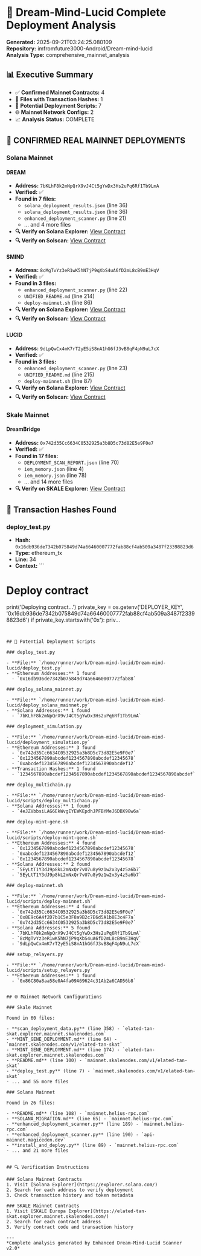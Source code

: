 # 🌌 Dream-Mind-Lucid Complete Deployment Analysis

**Generated:** 2025-09-21T03:24:25.080109  
**Repository:** imfromfuture3000-Android/Dream-mind-lucid  
**Analysis Type:** comprehensive_mainnet_analysis  

## 📊 Executive Summary

- ✅ **Confirmed Mainnet Contracts:** 4
- 🔗 **Files with Transaction Hashes:** 1
- 📝 **Potential Deployment Scripts:** 7
- 🌐 **Mainnet Network Configs:** 2
- 📈 **Analysis Status:** COMPLETE

## 🎯 CONFIRMED REAL MAINNET DEPLOYMENTS


### Solana Mainnet

#### DREAM
- **Address:** `7bKLhF8k2mNpQrX9vJ4Ct5gYwDx3Hs2uPq6Rf1Tb9LmA`
- **Verified:** ✅
- **Found in 7 files:**
  - `solana_deployment_results.json` (line 36)
  - `solana_deployment_results.json` (line 36)
  - `enhanced_deployment_scanner.py` (line 21)
  - ... and 4 more files
- **🔍 Verify on Solana Explorer:** [View Contract](https://explorer.solana.com/address/7bKLhF8k2mNpQrX9vJ4Ct5gYwDx3Hs2uPq6Rf1Tb9LmA)
- **🔍 Verify on Solscan:** [View Contract](https://solscan.io/account/7bKLhF8k2mNpQrX9vJ4Ct5gYwDx3Hs2uPq6Rf1Tb9LmA)

#### SMIND
- **Address:** `8cMgTvYz3eR1wK5hN7jP9qXbS4uA6fD2mL8cB9nE3HqV`
- **Verified:** ✅
- **Found in 3 files:**
  - `enhanced_deployment_scanner.py` (line 22)
  - `UNIFIED_README.md` (line 214)
  - `deploy-mainnet.sh` (line 86)
- **🔍 Verify on Solana Explorer:** [View Contract](https://explorer.solana.com/address/8cMgTvYz3eR1wK5hN7jP9qXbS4uA6fD2mL8cB9nE3HqV)
- **🔍 Verify on Solscan:** [View Contract](https://solscan.io/account/8cMgTvYz3eR1wK5hN7jP9qXbS4uA6fD2mL8cB9nE3HqV)

#### LUCID
- **Address:** `9dLpQwCx4mK7rT2yE5iS8nA1hG6fJ3vB8qF4pN9uL7cX`
- **Verified:** ✅
- **Found in 3 files:**
  - `enhanced_deployment_scanner.py` (line 23)
  - `UNIFIED_README.md` (line 215)
  - `deploy-mainnet.sh` (line 87)
- **🔍 Verify on Solana Explorer:** [View Contract](https://explorer.solana.com/address/9dLpQwCx4mK7rT2yE5iS8nA1hG6fJ3vB8qF4pN9uL7cX)
- **🔍 Verify on Solscan:** [View Contract](https://solscan.io/account/9dLpQwCx4mK7rT2yE5iS8nA1hG6fJ3vB8qF4pN9uL7cX)


### Skale Mainnet

#### DreamBridge
- **Address:** `0x742d35Cc6634C0532925a3b8D5c73d82E5e9F0e7`
- **Verified:** ✅
- **Found in 17 files:**
  - `DEPLOYMENT_SCAN_REPORT.json` (line 70)
  - `iem_memory.json` (line 4)
  - `iem_memory.json` (line 78)
  - ... and 14 more files
- **🔍 Verify on SKALE Explorer:** [View Contract](https://elated-tan-skat.explorer.mainnet.skalenodes.com/address/0x742d35Cc6634C0532925a3b8D5c73d82E5e9F0e7)


## 🔗 Transaction Hashes Found

### deploy_test.py

- **Hash:** `0x16db936de7342b075849d74a66460007772fab88cf4ab509a3487f23398823d6`
- **Type:** ethereum_tx
- **Line:** 34
- **Context:** ```
# Deploy contract
print('Deploying contract...')
private_key = os.getenv('DEPLOYER_KEY', '0x16db936de7342b075849d74a66460007772fab88cf4ab509a3487f23398823d6')
if private_key.startswith('0x'):
    priv...
```


## 📝 Potential Deployment Scripts

### deploy_test.py

- **File:** `/home/runner/work/Dream-mind-lucid/Dream-mind-lucid/deploy_test.py`
- **Ethereum Addresses:** 1 found
  - `0x16db936de7342b075849d74a66460007772fab88`

### deploy_solana_mainnet.py

- **File:** `/home/runner/work/Dream-mind-lucid/Dream-mind-lucid/deploy_solana_mainnet.py`
- **Solana Addresses:** 1 found
  - `7bKLhF8k2mNpQrX9vJ4Ct5gYwDx3Hs2uPq6Rf1Tb9LmA`

### deployment_simulation.py

- **File:** `/home/runner/work/Dream-mind-lucid/Dream-mind-lucid/deployment_simulation.py`
- **Ethereum Addresses:** 3 found
  - `0x742d35Cc6634C0532925a3b8D5c73d82E5e9F0e7`
  - `0x1234567890abcdef1234567890abcdef12345678`
  - `0xabcdef1234567890abcdef1234567890abcdef12`
- **Transaction Hashes:** 1 found
  - `1234567890abcdef1234567890abcdef1234567890abcdef1234567890abcdef`

### deploy_multichain.py

- **File:** `/home/runner/work/Dream-mind-lucid/Dream-mind-lucid/scripts/deploy_multichain.py`
- **Solana Addresses:** 1 found
  - `4eJZVbbsiLAG6EkWvgEYEWKEpdhJPFBYMeJ6DBX98w6a`

### deploy-mint-gene.sh

- **File:** `/home/runner/work/Dream-mind-lucid/Dream-mind-lucid/scripts/deploy-mint-gene.sh`
- **Ethereum Addresses:** 4 found
  - `0x1234567890abcdef1234567890abcdef12345678`
  - `0xabcdef1234567890abcdef1234567890abcdef12`
  - `0x1234567890abcdef1234567890abcdef12345678`
- **Solana Addresses:** 2 found
  - `5EyLtT1Y3dJ9p8kL2mNxQr7vU7u8y9z1w2x3y4z5a6b7`
  - `5EyLtT1Y3dJ9p8kL2mNxQr7vU7u8y9z1w2x3y4z5a6b7`

### deploy-mainnet.sh

- **File:** `/home/runner/work/Dream-mind-lucid/Dream-mind-lucid/scripts/deploy-mainnet.sh`
- **Ethereum Addresses:** 4 found
  - `0x742d35Cc6634C0532925a3b8D5c73d82E5e9F0e7`
  - `0x8E9c6A4f2D7b1C5e3F8a9B2c7E6d5A1b8E3c4F7a`
  - `0x742d35Cc6634C0532925a3b8D5c73d82E5e9F0e7`
- **Solana Addresses:** 5 found
  - `7bKLhF8k2mNpQrX9vJ4Ct5gYwDx3Hs2uPq6Rf1Tb9LmA`
  - `8cMgTvYz3eR1wK5hN7jP9qXbS4uA6fD2mL8cB9nE3HqV`
  - `9dLpQwCx4mK7rT2yE5iS8nA1hG6fJ3vB8qF4pN9uL7cX`

### setup_relayers.py

- **File:** `/home/runner/work/Dream-mind-lucid/Dream-mind-lucid/scripts/setup_relayers.py`
- **Ethereum Addresses:** 1 found
  - `0x86C80a8aa58e0A4fa09A69624c31Ab2a6CAD56b8`


## 🌐 Mainnet Network Configurations

### Skale Mainnet

Found in 60 files:

- **scan_deployment_data.py** (line 358) - `elated-tan-skat.explorer.mainnet.skalenodes.com`
- **MINT_GENE_DEPLOYMENT.md** (line 64) - `mainnet.skalenodes.com/v1/elated-tan-skat`
- **MINT_GENE_DEPLOYMENT.md** (line 174) - `elated-tan-skat.explorer.mainnet.skalenodes.com`
- **README.md** (line 100) - `mainnet.skalenodes.com/v1/elated-tan-skat`
- **deploy_test.py** (line 7) - `mainnet.skalenodes.com/v1/elated-tan-skat`
- ... and 55 more files

### Solana Mainnet

Found in 26 files:

- **README.md** (line 108) - `mainnet.helius-rpc.com`
- **SOLANA_MIGRATION.md** (line 65) - `mainnet.helius-rpc.com`
- **enhanced_deployment_scanner.py** (line 189) - `mainnet.helius-rpc.com`
- **enhanced_deployment_scanner.py** (line 190) - `api-mainnet.magiceden.dev`
- **install_and_deploy.py** (line 89) - `mainnet.helius-rpc.com`
- ... and 21 more files


## 🔍 Verification Instructions

### Solana Mainnet Contracts
1. Visit [Solana Explorer](https://explorer.solana.com/)
2. Search for each address to verify deployment
3. Check transaction history and token metadata

### SKALE Mainnet Contracts  
1. Visit [SKALE Europa Explorer](https://elated-tan-skat.explorer.mainnet.skalenodes.com/)
2. Search for each contract address
3. Verify contract code and transaction history

---
*Complete analysis generated by Enhanced Dream-Mind-Lucid Scanner v2.0*
